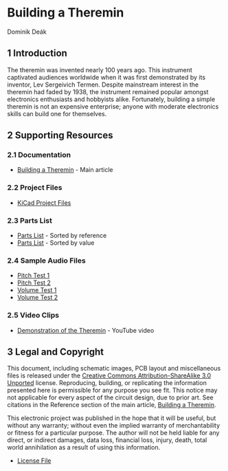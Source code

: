 # Building a Theremin

Dominik Deák


## 1 Introduction

The theremin was invented nearly 100 years ago. This instrument captivated audiences worldwide when it was first demonstrated by its inventor, Lev Sergeivich Termen. Despite mainstream interest in the theremin had faded by 1938, the instrument remained popular amongst electronics enthusiasts and hobbyists alike. Fortunately, building a simple theremin is not an expensive enterprise; anyone with moderate electronics skills can build one for themselves.

## 2 Supporting Resources

### 2.1 Documentation

* [Building a Theremin](https://deaksoftware.com.au/articles/building_a_theremin/) - Main article

### 2.2 Project Files

* [KiCad Project Files](./project/)

### 2.3 Parts List

* [Parts List](./documents/parts_list_sorted_by_reference.pdf) - Sorted by reference
* [Parts List](./documents/parts_list_sorted_by_value.pdf) - Sorted by value

### 2.4 Sample Audio Files

* [Pitch Test 1](./audio/pitch_test_01.ogg)
* [Pitch Test 2](./audio/pitch_test_02.ogg)
* [Volume Test 1](./audio/volume_test_01.ogg)
* [Volume Test 2](./audio/volume_test_02.ogg)

### 2.5 Video Clips

* [Demonstration of the Theremin](https://www.youtube.com/watch?v=tvGdWOtuZFs) - YouTube video


## 3 Legal and Copyright

This document, including schematic images, PCB layout and miscellaneous files is released under the [Creative Commons Attribution-ShareAlike 3.0 Unported](http://creativecommons.org/licenses/by-sa/3.0/) license. Reproducing, building, or replicating the information presented here is permissible for any purpose you see fit. This notice may not applicable for every aspect of the circuit design, due to prior art. See citations in the Reference section of the main article, [Building a Theremin](https://deaksoftware.com.au/articles/building_a_theremin/).

This electronic project was published in the hope that it will be useful, but without any warranty; without even the implied warranty of merchantability or fitness for a particular purpose. The author will not be held liable for any direct, or indirect damages, data loss, financial loss, injury, death, total world annihilation as a result of using this information.

* [License File](./documents/license.md)
